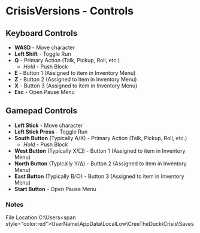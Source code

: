 # CrisisVersions - Controls

## Keyboard Controls
- **WASD** - Move character
- **Left Shift** - Toggle Run
- **Q** - Primary Action (Talk, Pickup, Roll, etc.)
  - *Hold* - Push Block
- **E** - Button 1 (Assigned to item in Inventory Menu)
- **Z** - Button 2 (Assigned to item in Inventory Menu)
- **X** - Button 3 (Assigned to item in Inventory Menu)
- **Esc** - Open Pause Menu

## Gamepad Controls
- **Left Stick** - Move character
- **Left Stick Press** - Toggle Run
- **South Button** (Typically A/X) - Primary Action (Talk, Pickup, Roll, etc.)
  - *Hold* - Push Block
- **West Button** (Typically X/□) - Button 1 (Assigned to item in Inventory Menu)
- **North Button** (Typically Y/Δ) - Button 2 (Assigned to item in Inventory Menu)
- **East Button** (Typically B/○) - Button 3 (Assigned to item in Inventory Menu)
- **Start Button** - Open Pause Menu

### Notes
File Location
C:\Users\<span style="color:red">UserName</span>\AppData\LocalLow\CreeTheDuck\Crisis\Saves